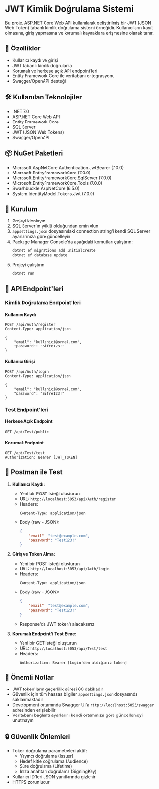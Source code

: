 # JWT Kimlik Doğrulama Sistemi

Bu proje, ASP.NET Core Web API kullanılarak geliştirilmiş bir JWT (JSON Web Token) tabanlı kimlik doğrulama sistemi örneğidir. Kullanıcıların kayıt olmasına, giriş yapmasına ve korumalı kaynaklara erişmesine olanak tanır.

## 🚀 Özellikler

- Kullanıcı kaydı ve girişi
- JWT tabanlı kimlik doğrulama
- Korumalı ve herkese açık API endpoint'leri
- Entity Framework Core ile veritabanı entegrasyonu
- Swagger/OpenAPI desteği

## 🛠 Kullanılan Teknolojiler

- .NET 7.0
- ASP.NET Core Web API
- Entity Framework Core
- SQL Server
- JWT (JSON Web Tokens)
- Swagger/OpenAPI

## 📦 NuGet Paketleri

- Microsoft.AspNetCore.Authentication.JwtBearer (7.0.0)
- Microsoft.EntityFrameworkCore (7.0.0)
- Microsoft.EntityFrameworkCore.SqlServer (7.0.0)
- Microsoft.EntityFrameworkCore.Tools (7.0.0)
- Swashbuckle.AspNetCore (6.5.0)
- System.IdentityModel.Tokens.Jwt (7.0.0)

## 🚀 Kurulum

1. Projeyi klonlayın
2. SQL Server'ın yüklü olduğundan emin olun
3. `appsettings.json` dosyasındaki connection string'i kendi SQL Server ayarlarınıza göre güncelleyin
4. Package Manager Console'da aşağıdaki komutları çalıştırın:
   ```bash
   dotnet ef migrations add InitialCreate
   dotnet ef database update
   ```
5. Projeyi çalıştırın:
   ```bash
   dotnet run
   ```

## 🔑 API Endpoint'leri

### Kimlik Doğrulama Endpoint'leri

#### Kullanıcı Kaydı
```http
POST /api/Auth/register
Content-Type: application/json

{
    "email": "kullanici@ornek.com",
    "password": "Sifre123!"
}
```

#### Kullanıcı Girişi
```http
POST /api/Auth/login
Content-Type: application/json

{
    "email": "kullanici@ornek.com",
    "password": "Sifre123!"
}
```

### Test Endpoint'leri

#### Herkese Açık Endpoint
```http
GET /api/Test/public
```

#### Korumalı Endpoint
```http
GET /api/Test/test
Authorization: Bearer [JWT_TOKEN]
```

## 🧪 Postman ile Test

1. **Kullanıcı Kaydı:**
   - Yeni bir POST isteği oluşturun
   - URL: `http://localhost:5053/api/Auth/register`
   - Headers:
     ```
     Content-Type: application/json
     ```
   - Body (raw - JSON):
     ```json
     {
         "email": "test@example.com",
         "password": "Test123!"
     }
     ```

2. **Giriş ve Token Alma:**
   - Yeni bir POST isteği oluşturun
   - URL: `http://localhost:5053/api/Auth/login`
   - Headers:
     ```
     Content-Type: application/json
     ```
   - Body (raw - JSON):
     ```json
     {
         "email": "test@example.com",
         "password": "Test123!"
     }
     ```
   - Response'da JWT token'ı alacaksınız

3. **Korumalı Endpoint'i Test Etme:**
   - Yeni bir GET isteği oluşturun
   - URL: `http://localhost:5053/api/Test/test`
   - Headers:
     ```
     Authorization: Bearer [Login'den aldığınız token]
     ```

## 📝 Önemli Notlar

- JWT token'ların geçerlilik süresi 60 dakikadır
- Güvenlik için tüm hassas bilgiler `appsettings.json` dosyasında saklanmaktadır
- Development ortamında Swagger UI'a `http://localhost:5053/swagger` adresinden erişilebilir
- Veritabanı bağlantı ayarlarını kendi ortamınıza göre güncellemeyi unutmayın

## 🔒 Güvenlik Önlemleri

- Token doğrulama parametreleri aktif:
  - Yayıncı doğrulama (Issuer)
  - Hedef kitle doğrulama (Audience)
  - Süre doğrulama (Lifetime)
  - İmza anahtarı doğrulama (SigningKey)
- Kullanıcı ID'leri JSON yanıtlarında gizlenir
- HTTPS zorunludur

